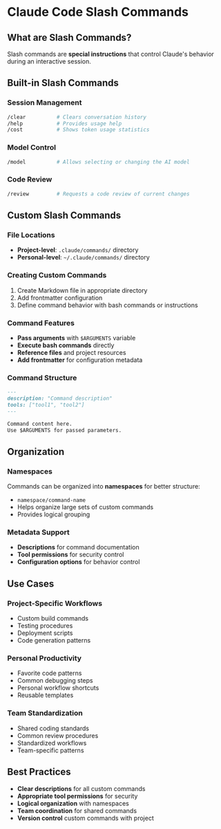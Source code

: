 # Claude Code Slash Commands

## What are Slash Commands?
Slash commands are **special instructions** that control Claude's behavior during an interactive session.

## Built-in Slash Commands

### Session Management
```bash
/clear          # Clears conversation history
/help           # Provides usage help
/cost           # Shows token usage statistics
```

### Model Control
```bash
/model          # Allows selecting or changing the AI model
```

### Code Review
```bash
/review         # Requests a code review of current changes
```

## Custom Slash Commands

### File Locations
- **Project-level**: `.claude/commands/` directory
- **Personal-level**: `~/.claude/commands/` directory

### Creating Custom Commands
1. Create Markdown file in appropriate directory
2. Add frontmatter configuration
3. Define command behavior with bash commands or instructions

### Command Features
- **Pass arguments** with `$ARGUMENTS` variable
- **Execute bash commands** directly
- **Reference files** and project resources
- **Add frontmatter** for configuration metadata

### Command Structure
```markdown
---
description: "Command description"
tools: ["tool1", "tool2"]
---

Command content here.
Use $ARGUMENTS for passed parameters.
```

## Organization

### Namespaces
Commands can be organized into **namespaces** for better structure:
- `namespace/command-name`
- Helps organize large sets of custom commands
- Provides logical grouping

### Metadata Support
- **Descriptions** for command documentation
- **Tool permissions** for security control
- **Configuration options** for behavior control

## Use Cases

### Project-Specific Workflows
- Custom build commands
- Testing procedures
- Deployment scripts
- Code generation patterns

### Personal Productivity
- Favorite code patterns
- Common debugging steps
- Personal workflow shortcuts
- Reusable templates

### Team Standardization
- Shared coding standards
- Common review procedures
- Standardized workflows
- Team-specific patterns

## Best Practices
- **Clear descriptions** for all custom commands
- **Appropriate tool permissions** for security
- **Logical organization** with namespaces
- **Team coordination** for shared commands
- **Version control** custom commands with project
